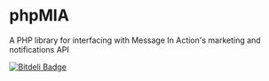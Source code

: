 phpMIA
======

A PHP library for interfacing with Message In Action's marketing and notifications API 

<a title="Bitdeli Badge" href="https://bitdeli.com/free"><img style="max-width:100%;" alt="Bitdeli Badge" src="https://d2weczhvl823v0.cloudfront.net/JDBurnZ/phppyMIA/trend.png"></a>
